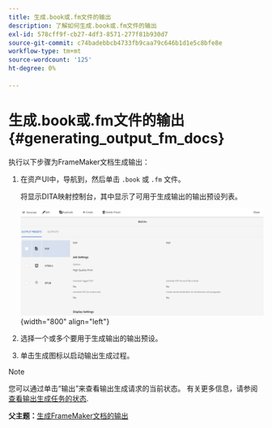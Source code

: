 ```yaml
---
title: 生成.book或.fm文件的输出
description: 了解如何生成.book或.fm文件的输出
exl-id: 578cff9f-cb27-4df3-8571-277f81b930d7
source-git-commit: c74badebbcb4733fb9caa79c646b1d1e5c8bfe8e
workflow-type: tm+mt
source-wordcount: '125'
ht-degree: 0%

---
```


# 生成.book或.fm文件的输出 {#generating_output_fm_docs}

执行以下步骤为FrameMaker文档生成输出：

1. 在资产UI中，导航到，然后单击 `.book` 或 `.fm` 文件。

   将显示DITA映射控制台，其中显示了可用于生成输出的输出预设列表。

   ![](images/publish-fm-doc.png){width="800" align="left"}

1. 选择一个或多个要用于生成输出的输出预设。

1. 单击生成图标以启动输出生成过程。


>[!NOTE]
>
> 您可以通过单击“输出”来查看输出生成请求的当前状态。 有关更多信息，请参阅 [查看输出生成任务的状态](fm-output-view-status.md).

**父主题：**[&#x200B;生成FrameMaker文档的输出](fm-output-generatation.md)

